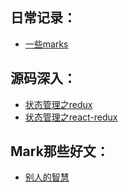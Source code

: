## 日常记录：
* [一些marks](https://github.com/WJane/Blog/issues/1)
## 源码深入：
* [状态管理之redux](https://github.com/WJane/Blog/issues/4)
* [状态管理之react-redux](https://github.com/WJane/Blog/issues/4)
## Mark那些好文：
* [别人的智慧](https://github.com/WJane/Blog/issues/5)

